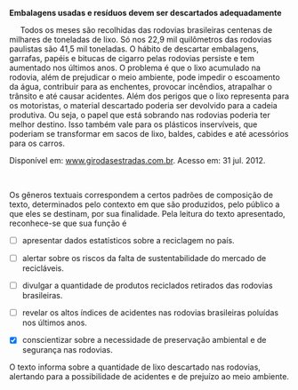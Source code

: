 

**Embalagens usadas e resíduos devem ser descartados adequadamente**

     Todos os meses são recolhidas das rodovias brasileiras centenas de milhares de toneladas de lixo. Só nos 22,9 mil quilômetros das rodovias paulistas são 41,5 mil toneladas. O hábito de descartar embalagens, garrafas, papéis e bitucas de cigarro pelas rodovias persiste e tem aumentado nos últimos anos. O problema é que o lixo acumulado na rodovia, além de prejudicar o meio ambiente, pode impedir o escoamento da água, contribuir para as enchentes, provocar incêndios, atrapalhar o trânsito e até causar acidentes. Além dos perigos que o lixo representa para os motoristas, o material descartado poderia ser devolvido para a cadeia produtiva. Ou seja, o papel que está sobrando nas rodovias poderia ter melhor destino. Isso também vale para os plásticos inservíveis, que poderiam se transformar em sacos de lixo, baldes, cabides e até acessórios para os carros.

Disponível em: www.girodasestradas.com.br. Acesso em: 31 jul. 2012.​

 

Os gêneros textuais correspondem a certos padrões de composição de texto, determinados pelo contexto em que são produzidos, pelo público a que eles se destinam, por sua finalidade. Pela leitura do texto apresentado, reconhece-se que sua função é



- [ ] apresentar dados estatísticos sobre a reciclagem no país.
- [ ] alertar sobre os riscos da falta de sustentabilidade do mercado de recicláveis.
- [ ] divulgar a quantidade de produtos reciclados retirados das rodovias brasileiras.
- [ ] revelar os altos índices de acidentes nas rodovias brasileiras poluídas nos últimos anos.
- [x] conscientizar sobre a necessidade de preservação ambiental e de segurança nas rodovias.


O texto informa sobre a quantidade de lixo descartado nas rodovias, alertando para a possibilidade de acidentes e de prejuízo ao meio ambiente.
